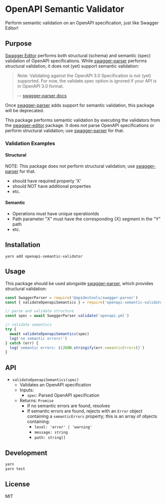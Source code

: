 # OpenAPI Semantic Validator

Perform semantic validation on an OpenAPI specification, just like Swagger Editor!

## Purpose

[Swagger Editor](https://editor.swagger.io/) performs both structural (schema) and semantic (spec) validation of OpenAPI specifications.
While [swagger-parser](https://www.npmjs.com/package/@apidevtools/swagger-parser) performs structural validation,
it does not (yet) support semantic validation:

> Note: Validating against the OpenAPI 3.0 Specification is not (yet) supported. For now, the validate.spec option is ignored if your API is in OpenAPI 3.0 format.
>
> -- [swagger-parser docs](https://apitools.dev/swagger-parser/docs/options.html#validate-options)

Once [swagger-parser](https://www.npmjs.com/package/@apidevtools/swagger-parser) adds support for semantic validation, this package will be deprecated.

This package performs semantic validation by executing the validators from the [swagger-editor](https://www.npmjs.com/package/swagger-editor) package.
It does not parse OpenAPI specifications or perform structural validation; use [swagger-parser](https://www.npmjs.com/package/@apidevtools/swagger-parser) for that.

### Validation Examples

#### Structural

NOTE: This package does not perform structural validation; use [swagger-parser](https://www.npmjs.com/package/@apidevtools/swagger-parser) for that.

* should have required property 'X'
* should NOT have additional properties
* etc.

#### Semantic

* Operations must have unique operationIds
* Path parameter "X" must have the corresponding {X} segment in the "Y" path
* etc.

## Installation

`yarn add openapi-semantic-validator`

## Usage

This package should be used alongside [swagger-parser](https://www.npmjs.com/package/@apidevtools/swagger-parser), which provides structural validation:

```js
const SwaggerParser = require('@apidevtools/swagger-parser')
const { validateOpenapiSemantics } = require('openapi-semantic-validator')

// parse and validate structure
const spec = await SwaggerParser.validate('openapi.yml')

// validate semantics
try {
  await validateOpenapiSemantics(spec)
  log('no semantic errors!')
} catch (err) {
  log(`semantic errors: ${JSON.stringify(err.semanticErrors)}`)
}
```

## API

- `validateOpenapiSemantics(spec)`
    - Validates an OpenAPI specification
    - Inputs:
        - `spec`: Parsed OpenAPI specification
    - Returns: `Promise`
        - If no semantic errors are found, resolves
        - If semantic errors are found, rejects with an `Error` object containing a `semanticErrors` property;
          this is an array of objects containing:
            - `level: 'error' | 'warning'`
            - `message: string`
            - `path: string[]`

## Development

```bash
yarn
yarn test
```

## License

MIT
